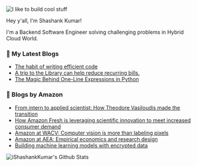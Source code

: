 ![I like to build cool stuff](https://res.cloudinary.com/dt8g3rhcy/image/upload/v1595929574/i_like_to_build_cool_shit._1_nzbwjh.png)

Hey y'all, I'm Shashank Kumar! 

I'm a Backend Software Engineer solving challenging problems in Hybrid Cloud World.

### 📕 My Latest Blogs
<!-- BLOG-POST-LIST:START -->
- [The habit of writing efficient code](https://medium.com/@ishashankkumar/the-habit-of-writing-efficient-code-153b05f04269?source=rss-d24dda280d5f------2)
- [A trip to the Library can help reduce recurring bills.](https://medium.com/swlh/a-trip-to-the-library-can-help-reduce-recurring-bills-23bca495cdf5?source=rss-d24dda280d5f------2)
- [The Magic Behind One-Line Expressions in Python](https://medium.com/swlh/the-magic-behind-one-line-expressions-in-python-816c10180c5c?source=rss-d24dda280d5f------2)
<!-- BLOG-POST-LIST:END -->

### 📕 Blogs by Amazon
<!-- AMAZON-BLOG-POST-LIST:START -->
- [From intern to applied scientist: How Theodore Vasiloudis made the transition](https://www.amazon.science/working-at-amazon/from-intern-to-applied-scientist-how-theodore-vasiloudis-made-the-transition)
- [How Amazon Fresh is leveraging scientific innovation to meet increased consumer demand](https://www.amazon.science/latest-news/how-amazon-fresh-is-leveraging-scientific-innovation-to-meet-increased-consumer-demand)
- [Amazon at WACV: Computer vision is more than labeling pixels](https://www.amazon.science/blog/amazon-at-wacv-computer-vision-is-more-than-labeling-pixels)
- [Amazon at AEA: Empirical economics and research design](https://www.amazon.science/blog/amazon-at-aea-empirical-economics-and-research-design)
- [Building machine learning models with encrypted data](https://www.amazon.science/blog/building-machine-learning-models-with-encrypted-data)
<!-- AMAZON-BLOG-POST-LIST:END -->



<img align="center" alt="iShashankKumar's Github Stats" src="https://github-readme-stats.vercel.app/api?username=ishashankkumar&show_icons=true&hide_border=true" />
